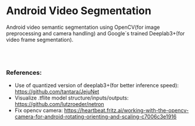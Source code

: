 # Android Video Segmentation
Android video semantic segmentation using OpenCV(for image preprocessing and camera handling) and Google´s trained Deeplab3+(for video frame segmentation).

<br></br>

### References:
* Use of quantized version of deeplab3+(for better inference speed): https://github.com/tantara/JejuNet
* Visualize .tflite model structure/inputs/outputs: https://github.com/lutzroeder/netron
* Fix opencv camera: https://heartbeat.fritz.ai/working-with-the-opencv-camera-for-android-rotating-orienting-and-scaling-c7006c3e1916
